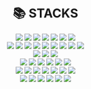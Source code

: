 <!--
Tech stach icons : https://simpleicons.org/
-->

<div align=center><h1>📚 STACKS</h1></div>

<div align=center>
  <img src="https://img.shields.io/badge/Spring-6DB33F?style=flat-square&logo=Spring&logoColor=white" />
  <img src="https://img.shields.io/badge/Spring Boot-6DB33F?style=flat-square&logo=Spring Boot&logoColor=white" />
  <img src="https://img.shields.io/badge/Spring WebFlux-6DB33F?style=flat-square&logo=Spring&logoColor=white" />
  <img src="https://img.shields.io/badge/Python-3776AB?style=flat-square&logo=Python&logoColor=white" />
  <img src="https://img.shields.io/badge/Flask-000000?style=flat-square&logo=Flask&logoColor=white" />
  <img src="https://img.shields.io/badge/Falcon-F0AD4E?style=flat-square&logo=Falcon&logoColor=white" />
  <img src="https://img.shields.io/badge/Go-00ADD8?style=flat-square&logo=Go&logoColor=white" />
  <br />

  <img src="https://img.shields.io/badge/Mysql-4479A1?style=flat-square&logo=Mysql&logoColor=white" />
  <img src="https://img.shields.io/badge/MariaDB-003545?style=flat-square&logo=MariaDB&logoColor=white" />
  <img src="https://img.shields.io/badge/Microsoft SQL Server-CC2927?style=flat-square&logo=Microsoft SQL Server&logoColor=white" />
  <img src="https://img.shields.io/badge/Oracle-F80000?style=flat-square&logo=Oracle&logoColor=white" />
  <img src="https://img.shields.io/badge/IBM Db2-052FAD?style=flat-square&logo=IBM&logoColor=white" />
  <img src="https://img.shields.io/badge/Redis-DC382D?style=flat-square&logo=Redis&logoColor=white" />
  <img src="https://img.shields.io/badge/Elasticsearch-005571?style=flat-square&logo=Elasticsearch&logoColor=white" />
  <img src="https://img.shields.io/badge/InfluxDB-22ADF6?style=flat-square&logo=InfluxDB&logoColor=white" />
  <img src="https://img.shields.io/badge/MongoDB-47A248?style=flat-square&logo=MongoDB&logoColor=white" /> 
  <br />
  
  <img src="https://img.shields.io/badge/NGINX-009639?style=flat-square&logo=NGINX&logoColor=white" />
  <img src="https://img.shields.io/badge/Apache-D22128?style=flat-square&logo=Apache&logoColor=white" />
  <img src="https://img.shields.io/badge/Apache Tomcat-F8DC75?style=flat-square&logo=Apache Tomcat&logoColor=black" />
  <br />
  
  <img src="https://img.shields.io/badge/MQTT-660066?style=flat-square&logo=MQTT&logoColor=white" />
  <img src="https://img.shields.io/badge/Eclipse Mosquitto-3C5280?style=flat-square&logo=Eclipse Mosquitto&logoColor=white" />
  <img src="https://img.shields.io/badge/RabbitMQ-FF6600?style=flat-square&logo=RabbitMQ&logoColor=white" />
  <img src="https://img.shields.io/badge/Apache Pulsar-188FFF?style=flat-square&logo=Apache Pulsar&logoColor=white" />
  <img src="https://img.shields.io/badge/Apache Kafka-231F20?style=flat-square&logo=Apache Kafka&logoColor=white" />
  <img src="https://img.shields.io/badge/Socket.io-010101?style=flat-square&logo=Socket.io&logoColor=white" />
  <br />
  
  <img src="https://img.shields.io/badge/Grafana-F46800?style=flat-square&logo=Grafana&logoColor=white" />
  <img src="https://img.shields.io/badge/Beats-005571?style=flat-square&logo=Beats&logoColor=white" />
  <img src="https://img.shields.io/badge/Logstash-005571?style=flat-square&logo=Logstash&logoColor=white" />
  <img src="https://img.shields.io/badge/OpenSSL-721412?style=flat-square&logo=OpenSSL&logoColor=white" />
  <img src="https://img.shields.io/badge/Swagger-85EA2D?style=flat-square&logo=Swagger&logoColor=black" />
  <img src="https://img.shields.io/badge/Firebase-FFCA28?style=flat-square&logo=Firebase&logoColor=black" />
  <img src="https://img.shields.io/badge/Android-3DDC84?style=flat-square&logo=Android&logoColor=white" />
  <br />
  
  <img src="https://img.shields.io/badge/Bootstrap-7952B3?style=flat-square&logo=Bootstrap&logoColor=white" />
  <img src="https://img.shields.io/badge/HTML5-E34F26?style=flat-square&logo=HTML5&logoColor=white" />
  <img src="https://img.shields.io/badge/JavaScript-F7DF1E?style=flat-square&logo=JavaScript&logoColor=white" />
  <img src="https://img.shields.io/badge/jQuery-0769AD?style=flat-square&logo=jQuery&logoColor=white" />
  <img src="https://img.shields.io/badge/CSS3-1572B6?style=flat-square&logo=CSS3&logoColor=white" />
  <img src="https://img.shields.io/badge/opentelemetry-000000?style=flat-square&logo=opentelemetry&logoColor=white" />
  
</div>
